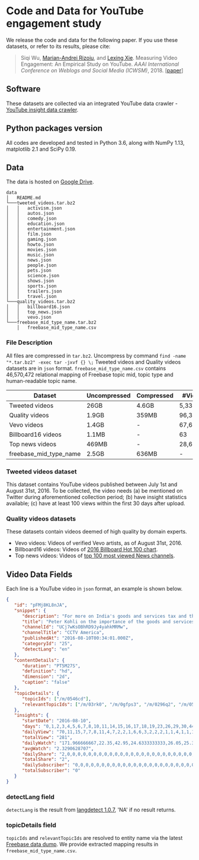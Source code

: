# Code and Data for YouTube engagement study

We release the code and data for the following paper.
If you use these datasets, or refer to its results, please cite:
> Siqi Wu, [Marian-Andrei Rizoiu](http://www.rizoiu.eu/), and [Lexing Xie](http://users.cecs.anu.edu.au/~xlx/). Measuring Video Engagement: An Empirical Study on YouTube. *AAAI International Conference on Weblogs and Social Media (ICWSM)*, 2018. \[[paper](https://avalanchesiqi.github.io/files/icwsm2018engagement.pdf)\]

## Software
These datasets are collected via an integrated YouTube data crawler - [YouTube insight data crawler](https://github.com/computationalmedia/youtube-insight).

## Python packages version
All codes are developed and tested in Python 3.6, along with NumPy 1.13, matplotlib 2.1 and SciPy 0.19.

## Data
The data is hosted on [Google Drive](https://drive.google.com/drive/folders/1wZwDIR18IHPPTiH1C0dyBbGPR-3MktI7?usp=sharing).
  
  ```
  data
  │   README.md
  └───tweeted_videos.tar.bz2
  │   │   activism.json
  │   │   autos.json
  │   │   comedy.json
  │   │   education.json
  │   │   entertainment.json
  │   │   film.json
  │   │   gaming.json
  │   │   howto.json
  │   │   movies.json
  │   │   music.json
  │   │   news.json
  │   │   people.json
  │   │   pets.json
  │   │   science.json
  │   │   shows.json
  │   │   sports.json
  │   │   trailers.json
  │   │   travel.json
  └───quality_videos.tar.bz2
  │   │   billboard16.json
  │   │   top_news.json
  │   │   vevo.json
  └───freebase_mid_type_name.tar.bz2  
      │   freebase_mid_type_name.csv
  ```

### File Description
All files are compressed in `tar.bz2`.
Uncompress by command `find -name "*.tar.bz2" -exec tar -jxvf {} \;`
Tweeted videos and Quality videos datasets are in `json` format.
`freebase_mid_type_name.csv` contains 46,570,472 relational mapping of Freebase topic mid, topic type and human-readable topic name.

Dataset | Uncompressed | Compressed | #Videos | #Channels
--- | --- | --- | --- | ---
Tweeted videos | 26GB | 4.6GB | 5,331,204 | 1,257,412
Quality videos | 1.9GB | 359MB | 96,397 | 8,823
Vevo videos | 1.4GB | - | 67,649 | 8,685
Billboard16 videos | 1.1MB | - | 63 | 47
Top news videos | 469MB | - | 28,685 | 91
freebase_mid_type_name | 2.5GB | 636MB | - | - |

### Tweeted videos dataset
This dataset contains YouTube videos published between July 1st and August 31st, 2016.
To be collected, the video needs
(a) be mentioned on Twitter during aforementioned collection period;
(b) have insight statistics available;
(c) have at least 100 views within the first 30 days after upload.

### Quality videos datasets
These datasets contain videos deemed of high quality by domain experts.
* Vevo videos: Videos of verified Vevo artists, as of August 31st, 2016.
* Billboard16 videos: Videos of [2016 Billboard Hot 100 chart](http://www.billboard.com/charts/year-end/2016/hot-100-songs).
* Top news videos: Videos of [top 100 most viewed News channels](https://vidstatsx.com/youtube-top-100-most-viewed-news-politics).

## Video Data Fields
Each line is a YouTube video in `json` format, an example is shown below.
```json
{
   "id": "pFMj8KL8nJA",
   "snippet": {
      "description": "For more on India's goods and services tax and the future of the economy under Prime Minister Narendra Modi, CCTV America\u2019s Rachelle Akuffo interviewed Peter Kohli, the chief investment officer at D-M-S Funds.",
      "title": "Peter Kohli on the importance of the goods and services tax",
      "channelId": "UCj7wKsOBhRD9Jy4yahkMRMw",
      "channelTitle": "CCTV America",
      "publishedAt": "2016-08-10T00:34:01.000Z",
      "categoryId": "25",
      "detectLang": "en"
   },
   "contentDetails": {
      "duration": "PT5M27S",
      "definition": "hd",
      "dimension": "2d",
      "caption": "false"
   },
   "topicDetails": {
      "topicIds": ["/m/0546cd"],
      "relevantTopicIds": ["/m/03rk0", "/m/0gfps3", "/m/0296q2", "/m/05qt0", "/m/0dgrhmk", "/m/09x0r", "/m/05qt0", "/m/098wr"]
   },
   "insights": {
      "startDate": "2016-08-10",
      "days": "0,1,2,3,4,5,6,7,8,10,11,14,15,16,17,18,19,23,26,29,30,44,45,62,69,114,118,122,149,154,159,160,182,188,189,199,204,226,253",
      "dailyView": "70,11,15,7,7,8,11,4,7,2,2,1,6,6,3,2,2,2,1,1,4,1,1,1,1,2,3,1,1,1,1,3,1,2,2,1,1,1,1",
      "totalView": "281",
      "dailyWatch": "171.966666667,22.35,42.95,24.6333333333,26.05,25.3833333333,34.25,9.63333333333,6.31666666667,0.7,7.13333333333,0.0333333333333,15.2333333333,16.7,2.2,0.116666666667,0.966666666667,1.1,5.43333333333,5.43333333333,10.7666666667,1.2,5.43333333333,1.8,5.43333333333,5.45,3.15,0.2,1.68333333333,0.733333333333,0.483333333333,3.21666666667,5.43333333333,0.383333333333,5.6,0.0666666666667,0.533333333333,5.43333333333,1.06666666667",
      "avgWatch": "2.3290628707",
      "dailyShare": "2,0,0,0,0,0,0,0,0,0,0,0,0,0,0,0,0,0,0,0,0,0,0,0,0,0,0,0,0,0,0,0,0,0,0,0,0,0,0",
      "totalShare": "2",
      "dailySubscriber": "0,0,0,0,0,0,0,0,0,0,0,0,0,0,0,0,0,0,0,0,0,0,0,0,0,0,0,0,0,0,0,0,0,0,0,0,0,0,0",
      "totalSubscriber": "0"
   }
}
```

### detectLang field
`detectLang` is the result from [langdetect 1.0.7](https://pypi.python.org/pypi/langdetect?), 'NA' if no result returns.

### topicDetails field
`topicIds` and `relevantTopicIds` are resolved to entity name via the latest [Freebase data dump](https://developers.google.com/freebase/).
We provide extracted mapping results in `freebase_mid_type_name.csv`.
